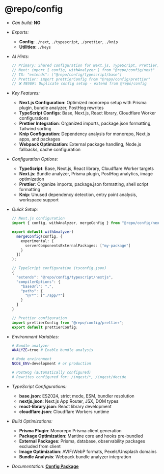 # @repo/config

- _Can build:_ **NO**

- _Exports:_
  - **Config**: `./next`, `./typescript`, `./prettier`, `./knip`
  - **Utilities**: `./keys`

- _AI Hints:_

  ```typescript
  // Primary: Shared configuration for Next.js, TypeScript, Prettier, Knip
  // Next: import { config, withAnalyzer } from "@repo/config/next"
  // TS: "extends": ["@repo/config/typescript/base"]
  // Prettier: import prettierConfig from "@repo/config/prettier"
  // ❌ NEVER: Duplicate config setup - extend from @repo/config
  ```

- _Key Features:_
  - **Next.js Configuration**: Optimized monorepo setup with Prisma plugin,
    bundle analyzer, PostHog rewrites
  - **TypeScript Configs**: Base, Next.js, React library, Cloudflare Worker
    configurations
  - **Prettier Integration**: Organized imports, package.json formatting,
    Tailwind sorting
  - **Knip Configuration**: Dependency analysis for monorepo, Next.js apps, and
    packages
  - **Webpack Optimization**: External package handling, Node.js fallbacks,
    cache configuration

- _Configuration Options:_
  - **TypeScript**: Base, Next.js, React library, Cloudflare Worker targets
  - **Next.js**: Bundle analyzer, Prisma plugin, PostHog analytics, image
    optimization
  - **Prettier**: Organize imports, package.json formatting, shell script
    formatting
  - **Knip**: Unused dependency detection, entry point analysis, workspace
    support

- _Quick Setup:_

  ```typescript
  // Next.js configuration
  import { config, withAnalyzer, mergeConfig } from "@repo/config/next";

  export default withAnalyzer(
    mergeConfig(config, {
      experimental: {
        serverComponentsExternalPackages: ["my-package"]
      }
    })
  );

  // TypeScript configuration (tsconfig.json)
  {
    "extends": "@repo/config/typescript/nextjs",
    "compilerOptions": {
      "baseUrl": ".",
      "paths": {
        "@/*": ["./app/*"]
      }
    }
  }

  // Prettier configuration
  import prettierConfig from "@repo/config/prettier";
  export default prettierConfig;
  ```

- _Environment Variables:_

  ```bash
  # Bundle analyzer
  ANALYZE=true # Enable bundle analysis
  
  # Node environment
  NODE_ENV=development # or production
  
  # PostHog (automatically configured)
  # Rewrites configured for: /ingest/*, /ingest/decide
  ```

- _TypeScript Configurations:_
  - **base.json**: ES2024, strict mode, ESM, bundler resolution
  - **nextjs.json**: Next.js App Router, JSX, DOM types
  - **react-library.json**: React library development
  - **cloudflare.json**: Cloudflare Workers runtime

- _Build Optimizations:_
  - **Prisma Plugin**: Monorepo Prisma client generation
  - **Package Optimization**: Mantine core and hooks pre-bundled
  - **External Packages**: Prisma, database, observability packages excluded
    from client
  - **Image Optimization**: AVIF/WebP formats, Pexels/Unsplash domains
  - **Bundle Analysis**: Webpack bundle analyzer integration

- _Documentation:_ **[Config Package](../../apps/docs/packages/config/)**
